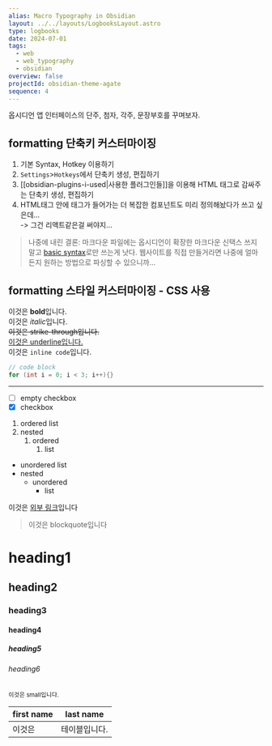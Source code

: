 ```yaml
---
alias: Macro Typography in Obsidian
layout: ../../layouts/LogbooksLayout.astro
type: logbooks
date: 2024-07-01
tags:
  - web
  - web_typography
  - obsidian
overview: false
projectId: obsidian-theme-agate
sequence: 4
---
```


옵시디언 앱 인터페이스의 단주, 첨자, 각주, 문장부호를 꾸며보자.

## formatting 단축키 커스터마이징
1.  기본 Syntax, Hotkey 이용하기
2.  `Settings`>`Hotkeys`에서 단축키 생성, 편집하기
3. [[obsidian-plugins-i-used|사용한 플러그인들]]을 이용해 HTML 태그로 감싸주는 단축키 생성, 편집하기
4. HTML태그 안에 태그가 들어가는 더 복잡한 컴포넌트도 미리 정의해놨다가 쓰고 싶은데...  
-> 그건 리액트같은걸 써야지...

> 나중에 내린 결론: 마크다운 파일에는 옵시디언이 확장한 마크다운 신택스 쓰지 말고 [basic syntax](https://www.markdownguide.org/basic-syntax/)로만 쓰는게 낫다. 웹사이트를 직접 만들거라면 나중에 얼마든지 원하는 방법으로 파싱할 수 있으니까...

## formatting 스타일 커스터마이징 - CSS 사용
이것은 **bold**입니다.  
이것은 *italic*입니다.  
~~이것은 strike-through입니다.~~  
<u>이것은 underline입니다.</u>  
이것은 `inline code`입니다.  
```c++
// code block
for (int i = 0; i < 3; i++){}
```
----

- [ ] empty checkbox
- [x] checkbox
1. ordered list
2. nested
	1. ordered
		1. list
- unordered list
- nested
  - unordered
    - list

이것은 [외부 링크](https://www.reddit.com/r/ObsidianMD/comments/v7tts9/change_color_of_equations_in_obsidian/)입니다  

> 이것은 blockquote입니다


# heading1
## heading2
### heading3
#### heading4
##### heading5
###### heading6
<small>이것은 small입니다.</small>

| first name | last name |
| ---------- | --------- |
| 이것은        | 테이블입니다.   |

